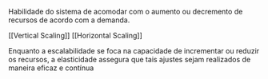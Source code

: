 Habilidade do sistema de acomodar com o aumento ou decremento de recursos de acordo com a demanda.

[[Vertical Scaling]] 
[[Horizontal Scaling]]

Enquanto a escalabilidade se foca na capacidade de incrementar ou reduzir os recursos, a elasticidade assegura que tais ajustes sejam realizados de maneira eficaz e contínua